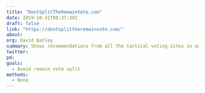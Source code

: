 ```yaml
---
title: "DontSplitTheRemainVote.com"
date: 2019-10-31T08:37:39Z
draft: false
link: "https://dontsplittheremainvote.com/"
about:
org: David Batley
summary: Shows recommendations from all the tactical voting sites in one place
twitter:
pd:
goals:
  - Avoid remain vote split
methods:
  - None
---
```


